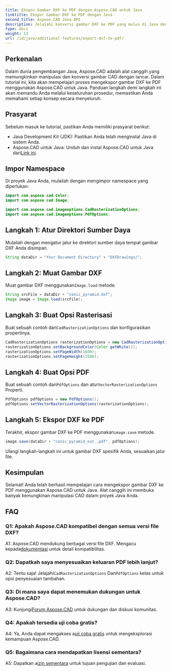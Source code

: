 ```yaml
---
title: Ekspor Gambar DXF ke PDF dengan Aspose.CAD untuk Java
linktitle: Ekspor Gambar DXF ke PDF dengan Java
second_title: Aspose.CAD Java API
description: Jelajahi konversi gambar DXF ke PDF yang mulus di Java dengan Aspose.CAD. Tingkatkan alur kerja CAD Anda dengan mudah.
type: docs
weight: 13
url: /id/java/additional-features/export-dxf-to-pdf/
---
```

## Perkenalan

Dalam dunia pengembangan Java, Aspose.CAD adalah alat canggih yang memungkinkan manipulasi dan konversi gambar CAD dengan lancar. Dalam tutorial ini, kita akan mempelajari proses mengekspor gambar DXF ke PDF menggunakan Aspose.CAD untuk Java. Panduan langkah demi langkah ini akan memandu Anda melalui keseluruhan prosedur, memastikan Anda memahami setiap konsep secara menyeluruh.

## Prasyarat

Sebelum masuk ke tutorial, pastikan Anda memiliki prasyarat berikut:

- Java Development Kit (JDK): Pastikan Anda telah menginstal Java di sistem Anda.
-  Aspose.CAD untuk Java: Unduh dan instal Aspose.CAD untuk Java dari[Link ini](https://releases.aspose.com/cad/java/).

## Impor Namespace

Di proyek Java Anda, mulailah dengan mengimpor namespace yang diperlukan:

```java
import com.aspose.cad.Color;
import com.aspose.cad.Image;

import com.aspose.cad.imageoptions.CadRasterizationOptions;
import com.aspose.cad.imageoptions.PdfOptions;
```

## Langkah 1: Atur Direktori Sumber Daya

Mulailah dengan mengatur jalur ke direktori sumber daya tempat gambar DXF Anda disimpan.

```java
String dataDir = "Your Document Directory" + "DXFDrawings/";
```

## Langkah 2: Muat Gambar DXF

 Muat gambar DXF menggunakan`Image.load` metode.

```java
String srcFile = dataDir + "conic_pyramid.dxf";
Image image = Image.load(srcFile);
```

## Langkah 3: Buat Opsi Rasterisasi

 Buat sebuah contoh dari`CadRasterizationOptions` dan konfigurasikan propertinya.

```java
CadRasterizationOptions rasterizationOptions = new CadRasterizationOptions();
rasterizationOptions.setBackgroundColor(Color.getWhite());
rasterizationOptions.setPageWidth(1600);
rasterizationOptions.setPageHeight(1600);
```

## Langkah 4: Buat Opsi PDF

 Buat sebuah contoh dari`PdfOptions` dan atur`VectorRasterizationOptions` Properti.

```java
PdfOptions pdfOptions = new PdfOptions();
pdfOptions.setVectorRasterizationOptions(rasterizationOptions);
```

## Langkah 5: Ekspor DXF ke PDF

 Terakhir, ekspor gambar DXF ke PDF menggunakan`image.save` metode.

```java
image.save(dataDir + "conic_pyramid_out_.pdf", pdfOptions);
```

Ulangi langkah-langkah ini untuk gambar DXF spesifik Anda, sesuaikan jalur file.

## Kesimpulan

Selamat! Anda telah berhasil mempelajari cara mengekspor gambar DXF ke PDF menggunakan Aspose.CAD untuk Java. Alat canggih ini membuka banyak kemungkinan manipulasi CAD dalam proyek Java Anda.

## FAQ

### Q1: Apakah Aspose.CAD kompatibel dengan semua versi file DXF?

 A1: Aspose.CAD mendukung berbagai versi file DXF. Mengacu kepada[dokumentasi](https://reference.aspose.com/cad/java/) untuk detail kompatibilitas.

### Q2: Dapatkah saya menyesuaikan keluaran PDF lebih lanjut?

 A2: Tentu saja! Jelajahi`CadRasterizationOptions` Dan`PdfOptions` kelas untuk opsi penyesuaian tambahan.

### Q3: Di mana saya dapat menemukan dukungan untuk Aspose.CAD?

 A3: Kunjungi[Forum Aspose.CAD](https://forum.aspose.com/c/cad/19) untuk dukungan dan diskusi komunitas.

### Q4: Apakah tersedia uji coba gratis?

 A4: Ya, Anda dapat mengakses a[uji coba gratis](https://releases.aspose.com/) untuk mengeksplorasi kemampuan Aspose.CAD.

### Q5: Bagaimana cara mendapatkan lisensi sementara?

 A5: Dapatkan a[izin sementara](https://purchase.aspose.com/temporary-license/) untuk tujuan pengujian dan evaluasi.